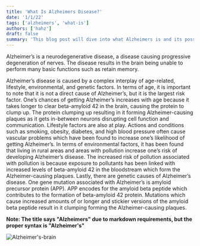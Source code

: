 ```yaml
---
title: 'What Is Alzheimers Disease?'
date: '1/1/22'
tags: ['alzheimers', 'what-is']
authors: ['hahz']
draft: false
summary: 'This blog post will dive into what Alzheimers is and its possible/probable causes.'
---
```


Alzheimer’s is a neurodegenerative disease, a disease causing progressive degeneration of nerves. The disease results in the brain being unable to perform many basic functions such as retain memory.

Alzheimer’s disease is caused by a complex interplay of age-related, lifestyle, environmental, and genetic factors. In terms of age, it is important to note that it is not a direct cause of Alzheimer’s, but it is the largest risk factor. One’s chances of getting Alzheimer’s increases with age because it takes longer to clear beta-amyloid 42 in the brain, causing the protein to clump up. The protein clumping up resulting in it forming Alzheimer-causing plaques as it gets in-between neurons disrupting cell function and communication. 
Lifestyle factors are also at play. Actions and conditions such as smoking, obesity, diabetes, and high blood pressure often cause vascular problems which have been found to increase one’s likelihood of getting Alzheimer’s. 
In terms of environmental factors, it has been found that living in rural areas and areas with pollution increase one’s risk of developing Alzheimer’s disease. The increased risk of pollution associated with pollution is because exposure to pollutants has been linked with increased levels of beta-amyloid 42 in the bloodstream which form the Alzheimer-causing plaques. 
Lastly, there are genetic causes of Alzheimer’s disease. One gene mutation associated with Alzheimer’s is amyloid precursor protein (APP). APP encodes for the amyloid beta peptide which contributes to the formation of beta-amyloid 42 protein. Mutations which cause increased amounts of or longer and stickier versions of the amyloid beta peptide result in it clumping forming the Alzheimer-causing plaques.

**Note: The title says "Alzheimers" due to markdown requirements, but the proper syntax is "Alzheimer's"**

![Alzheimer's-brain](https://healthjade.com/wp-content/uploads/2017/08/ALZHEIMERS_DISEASE.jpg)
